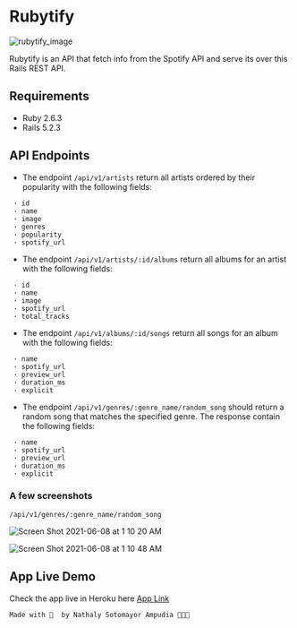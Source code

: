 # Rubytify
![rubytify_image](https://user-images.githubusercontent.com/28455356/121103707-14b83280-c7c6-11eb-8c54-bc07770f5a8b.png)


Rubytify is an API that fetch info from the Spotify API and serve its over this Rails REST API.


## Requirements

* Ruby 2.6.3
* Rails 5.2.3


## API Endpoints

* The endpoint `/api/v1/artists` return all artists ordered by their popularity with the following fields:

```
 · id
 · name
 · image
 · genres
 · popularity
 · spotify_url
```


* The endpoint `/api/v1/artists/:id/albums` return all albums for an artist with the following fields:

```
 · id
 · name
 · image
 · spotify_url
 · total_tracks
```

* The endpoint `/api/v1/albums/:id/songs` return all songs for an album with the following fields:

```
 · name
 · spotify_url
 · preview_url
 · duration_ms
 · explicit
```

* The endpoint `/api/v1/genres/:genre_name/random_song` should return a random song that matches the specified genre. The response contain the following fields:

```
 · name
 · spotify_url
 · preview_url
 · duration_ms
 · explicit
```


### A few screenshots

`/api/v1/genres/:genre_name/random_song`


![Screen Shot 2021-06-08 at 1 10 20 AM](https://user-images.githubusercontent.com/28455356/121132438-be171c80-c7f6-11eb-90a9-74e691785eb6.png)

![Screen Shot 2021-06-08 at 1 10 48 AM](https://user-images.githubusercontent.com/28455356/121132444-c0797680-c7f6-11eb-99e1-5a090c79e712.png)


## App Live Demo

Check the app live in Heroku here [App Link](https://rubytify-api-nathsotomayor.herokuapp.com/api/v1/artists)



`Made with 💛  by Nathaly Sotomayor Ampudia 👩🏻‍💻`


